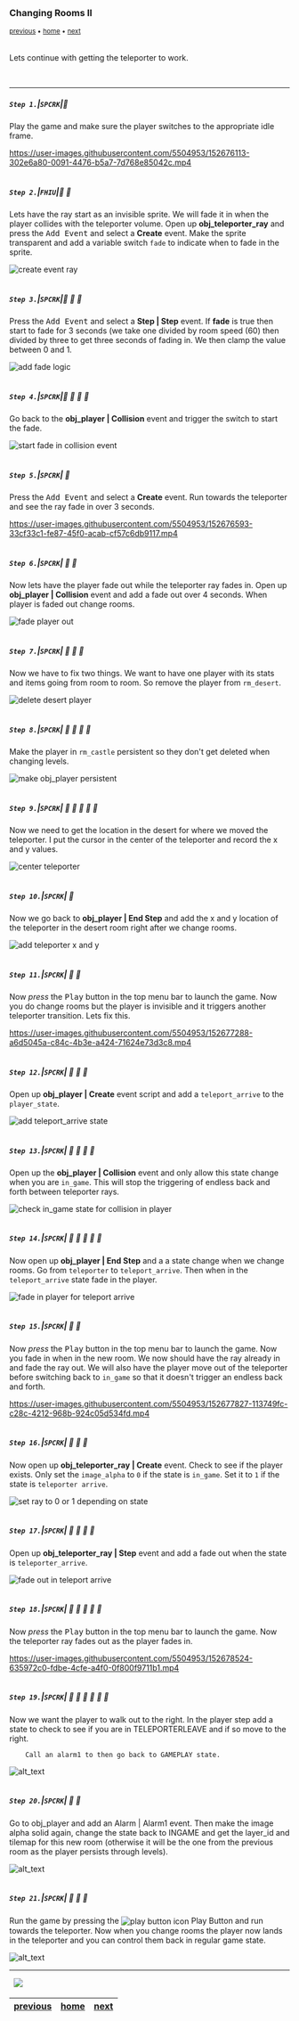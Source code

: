 <img src="https://via.placeholder.com/1000x4/45D7CA/45D7CA" alt="drawing" height="4px"/>

### Changing Rooms II

<sub>[previous](../) • [home](../README.md#user-content-gms2-ue4-space-rocks) • [next](../)</sub>

<img src="https://via.placeholder.com/1000x4/45D7CA/45D7CA" alt="drawing" height="4px"/>

Lets continue with getting the teleporter to work.

<br>

---


##### `Step 1.`\|`SPCRK`|:small_blue_diamond:

Play the game and make sure the player switches to the appropriate idle frame.

https://user-images.githubusercontent.com/5504953/152676113-302e6a80-0091-4476-b5a7-7d768e85042c.mp4

<img src="https://via.placeholder.com/500x2/45D7CA/45D7CA" alt="drawing" height="2px" alt = ""/>

##### `Step 2.`\|`FHIU`|:small_blue_diamond: :small_blue_diamond: 

Lets have the ray start as an invisible sprite.  We will fade it in when the player collides with the teleporter volume. Open up **obj_teleporter_ray** and press the <kbd>Add Event</kbd> and select a **Create** event. Make the sprite transparent and add a variable switch `fade` to indicate when to fade in the sprite.

![create event ray](images/rayCreateEvent.png)

<img src="https://via.placeholder.com/500x2/45D7CA/45D7CA" alt="drawing" height="2px" alt = ""/>

##### `Step 3.`\|`SPCRK`|:small_blue_diamond: :small_blue_diamond: :small_blue_diamond:

Press the <kbd>Add Event</kbd> and select a **Step | Step** event. If **fade** is true then start to fade for 3 seconds (we take one divided by room speed (60) then divided by three to get three seconds of fading in.  We then clamp the value between 0 and 1.

![add fade logic](images/addFadeLogic.png)

<img src="https://via.placeholder.com/500x2/45D7CA/45D7CA" alt="drawing" height="2px" alt = ""/>

##### `Step 4.`\|`SPCRK`|:small_blue_diamond: :small_blue_diamond: :small_blue_diamond: :small_blue_diamond:

Go back to the **obj_player | Collision** event and trigger the switch to start the fade.

![start fade in collision event](images/triggerFade.png)

<img src="https://via.placeholder.com/500x2/45D7CA/45D7CA" alt="drawing" height="2px" alt = ""/>

##### `Step 5.`\|`SPCRK`| :small_orange_diamond:

Press the <kbd>Add Event</kbd> and select a **Create** event. Run towards the teleporter and see the ray fade in over 3 seconds.
	
https://user-images.githubusercontent.com/5504953/152676593-33cf33c1-fe87-45f0-acab-cf57c6db9117.mp4

<img src="https://via.placeholder.com/500x2/45D7CA/45D7CA" alt="drawing" height="2px" alt = ""/>

##### `Step 6.`\|`SPCRK`| :small_orange_diamond: :small_blue_diamond:

Now lets have the player fade out while the teleporter ray fades in.  Open up **obj_player | Collision** event and add a fade out over 4 seconds. When player is faded out change rooms.

![fade player out](images/fadePlayerOut.png)


<img src="https://via.placeholder.com/500x2/45D7CA/45D7CA" alt="drawing" height="2px" alt = ""/>

##### `Step 7.`\|`SPCRK`| :small_orange_diamond: :small_blue_diamond: :small_blue_diamond:

Now we have to fix two things.  We want to have one player with its stats and items going from room to room.  So remove the player from `rm_desert`.

![delete desert player](images/deleteDesertPlayer.png)

<img src="https://via.placeholder.com/500x2/45D7CA/45D7CA" alt="drawing" height="2px" alt = ""/>

##### `Step 8.`\|`SPCRK`| :small_orange_diamond: :small_blue_diamond: :small_blue_diamond: :small_blue_diamond:

Make the player in `rm_castle` persistent so they don't get deleted when changing levels.

![make obj_player persistent](images/objPlayerPersistent.png)

<img src="https://via.placeholder.com/500x2/45D7CA/45D7CA" alt="drawing" height="2px" alt = ""/>

##### `Step 9.`\|`SPCRK`| :small_orange_diamond: :small_blue_diamond: :small_blue_diamond: :small_blue_diamond: :small_blue_diamond:

Now we need to get the location in the desert for where we moved the teleporter.  I put the cursor in the center of the teleporter and record the x and y values.

![center teleporter](images/getDesertTelLoc.png)

<img src="https://via.placeholder.com/500x2/45D7CA/45D7CA" alt="drawing" height="2px" alt = ""/>

##### `Step 10.`\|`SPCRK`| :large_blue_diamond:

Now we go back to **obj_player | End Step** and add the x and y location of the teleporter in the desert room right after we change rooms.

![add teleporter x and y](images/goToTeleporter.png)

<img src="https://via.placeholder.com/500x2/45D7CA/45D7CA" alt="drawing" height="2px" alt = ""/>

##### `Step 11.`\|`SPCRK`| :large_blue_diamond: :small_blue_diamond: 

Now *press* the <kbd>Play</kbd> button in the top menu bar to launch the game. Now you do change rooms but the player is invisible and it triggers another teleporter transition.  Lets fix this.

https://user-images.githubusercontent.com/5504953/152677288-a6d5045a-c84c-4b3e-a424-71624e73d3c8.mp4

<img src="https://via.placeholder.com/500x2/45D7CA/45D7CA" alt="drawing" height="2px" alt = ""/>


##### `Step 12.`\|`SPCRK`| :large_blue_diamond: :small_blue_diamond: :small_blue_diamond: 

Open up **obj_player | Create** event script and add a `teleport_arrive` to the `player_state`.

![add teleport_arrive state](images/arriveState.png)

<img src="https://via.placeholder.com/500x2/45D7CA/45D7CA" alt="drawing" height="2px" alt = ""/>

##### `Step 13.`\|`SPCRK`| :large_blue_diamond: :small_blue_diamond: :small_blue_diamond:  :small_blue_diamond: 

Open up the **obj_player | Collision** event and only allow this state change when you are `in_game`.  This will stop the triggering of endless back and forth between teleporter rays.

![check in_game state for collision in player](images/changeStateOnlyInGame.png)

<img src="https://via.placeholder.com/500x2/45D7CA/45D7CA" alt="drawing" height="2px" alt = ""/>

##### `Step 14.`\|`SPCRK`| :large_blue_diamond: :small_blue_diamond: :small_blue_diamond: :small_blue_diamond:  :small_blue_diamond: 

Now open up **obj_player | End Step** and a a state change when we change rooms.  Go from `teleporter` to `teleport_arrive`.  Then when in the `teleport_arrive` state fade in the player.

![fade in player for teleport arrive](images/teleportArrive.png)

<img src="https://via.placeholder.com/500x2/45D7CA/45D7CA" alt="drawing" height="2px" alt = ""/>

##### `Step 15.`\|`SPCRK`| :large_blue_diamond: :small_orange_diamond: 

Now *press* the <kbd>Play</kbd> button in the top menu bar to launch the game. Now you fade in when in the new room.  We now should have the ray already in and fade the ray out.  We will also have the player move out of the teleporter before switching back to `in_game` so that it doesn't trigger an endless back and forth.

https://user-images.githubusercontent.com/5504953/152677827-113749fc-c28c-4212-968b-924c05d534fd.mp4

<img src="https://via.placeholder.com/500x2/45D7CA/45D7CA" alt="drawing" height="2px" alt = ""/>

##### `Step 16.`\|`SPCRK`| :large_blue_diamond: :small_orange_diamond:   :small_blue_diamond: 

Now open up **obj_teleporter_ray | Create** event. Check to see if the player exists.  Only set the `image_alpha` to `0` if the state is `in_game`. Set it to `1` if the state is `teleporter arrive`.

![set ray to 0 or 1 depending on state](images/teleporterRay.png)

<img src="https://via.placeholder.com/500x2/45D7CA/45D7CA" alt="drawing" height="2px" alt = ""/>

##### `Step 17.`\|`SPCRK`| :large_blue_diamond: :small_orange_diamond: :small_blue_diamond: :small_blue_diamond:

Open up **obj_teleporter_ray | Step** event and add a fade out when the state is `teleporter_arrive`.

![fade out in teleport arrive](images/triggerFadeOut.png)

<img src="https://via.placeholder.com/500x2/45D7CA/45D7CA" alt="drawing" height="2px" alt = ""/>

##### `Step 18.`\|`SPCRK`| :large_blue_diamond: :small_orange_diamond: :small_blue_diamond: :small_blue_diamond: :small_blue_diamond:

Now *press* the <kbd>Play</kbd> button in the top menu bar to launch the game. Now the teleporter ray fades out as the player fades in.

https://user-images.githubusercontent.com/5504953/152678524-635972c0-fdbe-4cfe-a4f0-0f800f9711b1.mp4

<img src="https://via.placeholder.com/500x2/45D7CA/45D7CA" alt="drawing" height="2px" alt = ""/>

##### `Step 19.`\|`SPCRK`| :large_blue_diamond: :small_orange_diamond: :small_blue_diamond: :small_blue_diamond: :small_blue_diamond: :small_blue_diamond:

Now we want the player to walk out to the right.  In the player step add a state to check to see if you are in TELEPORTERLEAVE and if so move to the right.

		Call an alarm1 to then go back to GAMEPLAY state.

![alt_text](images/.png)

<img src="https://via.placeholder.com/500x2/45D7CA/45D7CA" alt="drawing" height="2px" alt = ""/>

##### `Step 20.`\|`SPCRK`| :large_blue_diamond: :large_blue_diamond:

Go to obj_player and add an Alarm | Alarm1 event. Then make the image alpha solid again, change the state back to INGAME and get the layer_id and tilemap for this new room (otherwise it will be the one from the previous room as the player persists through levels).

![alt_text](images/.png)

<img src="https://via.placeholder.com/500x2/45D7CA/45D7CA" alt="drawing" height="2px" alt = ""/>

##### `Step 21.`\|`SPCRK`| :large_blue_diamond: :large_blue_diamond: :small_blue_diamond:

Run the game by pressing the <img style="vertical-align:middle" src="http://marcaubanel.com/gamemaker/GMS2-Images/Shared/Icon_RunProject.png" alt="play button icon"> Play Button and run towards the teleporter. Now when you change rooms the player now lands in the teleporter and you can control them back in regular game state.

![alt_text](images/.png)

___


<img src="https://via.placeholder.com/1000x4/dba81a/dba81a" alt="drawing" height="4px" alt = ""/>

<img src="https://via.placeholder.com/1000x100/45D7CA/000000/?text=Next Up - ADD NEXT PAGE">

<img src="https://via.placeholder.com/1000x4/dba81a/dba81a" alt="drawing" height="4px" alt = ""/>

| [previous](../)| [home](../README.md#user-content-gms2-ue4-space-rocks) | [next](../)|
|---|---|---|
